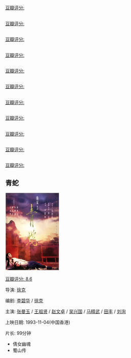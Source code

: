 ## 

[豆瓣评分: ]()

## 

[豆瓣评分: ]()

## 

[豆瓣评分: ]()

## 

[豆瓣评分: ]()

## 

[豆瓣评分: ]()

## 

[豆瓣评分: ]()

## 

[豆瓣评分: ]()

## 

[豆瓣评分: ]()

## 

[豆瓣评分: ]()

## 

[豆瓣评分: ]()

## 

[豆瓣评分: ]()

## 青蛇

![image-20240512102241005](./xianxia/image-20240512102241005.png)

[豆瓣评分: 8.6](https://movie.douban.com/subject/1303394/)

导演: [徐克](https://movie.douban.com/celebrity/1007152/)

编剧: [李碧华](https://movie.douban.com/celebrity/1275229/) / [徐克](https://movie.douban.com/celebrity/1007152/)

主演: [张曼玉](https://movie.douban.com/celebrity/1274231/) / [王祖贤](https://movie.douban.com/celebrity/1166896/) / [赵文卓](https://movie.douban.com/celebrity/1000526/) / [吴兴国](https://movie.douban.com/celebrity/1301324/) / [马精武](https://movie.douban.com/celebrity/1313092/) / [田丰](https://movie.douban.com/celebrity/1019621/) / [刘洵](https://movie.douban.com/celebrity/1274304/)

上映日期: 1993-11-04(中国香港)

片长: 99分钟



- 倩女幽魂
- 蜀山传